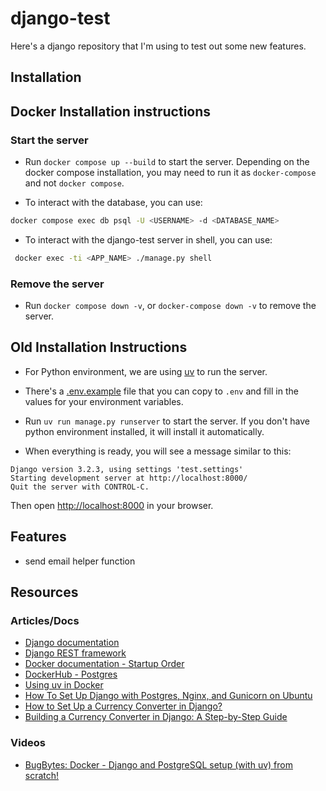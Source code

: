 # django-test

Here's a django repository that I'm using to test out some new features.

## Installation

## Docker Installation instructions

### Start the server

- Run `docker compose up --build` to start the server. Depending on the docker compose installation, you may need to run it as `docker-compose` and not `docker compose`.

- To interact with the database, you can use:

```bash
docker compose exec db psql -U <USERNAME> -d <DATABASE_NAME>
```

- To interact with the django-test server in shell, you can use:

```bash
 docker exec -ti <APP_NAME> ./manage.py shell
```

### Remove the server

- Run `docker compose down -v`, or `docker-compose down -v` to remove the server.

## Old Installation Instructions

- For Python environment, we are using [uv](https://docs.astral.sh/uv/guides/install-python/) to run the server.

- There's a [.env.example](.env.example) file that you can copy to `.env` and fill in the values for your environment variables.

- Run `uv run manage.py runserver` to start the server. If you don't have python environment installed, it will install it automatically.
- When everything is ready, you will see a message similar to this:

```
Django version 3.2.3, using settings 'test.settings'
Starting development server at http://localhost:8000/
Quit the server with CONTROL-C.
```

Then open <http://localhost:8000> in your browser.

## Features

- send email helper function

## Resources

### Articles/Docs

- [Django documentation](https://docs.djangoproject.com/)
- [Django REST framework](https://www.django-rest-framework.org/)
- [Docker documentation - Startup Order](https://docs.docker.com/compose/how-tos/startup-order/)
- [DockerHub - Postgres](https://hub.docker.com/_/postgres)
- [Using uv in Docker](https://docs.astral.sh/uv/guides/integration/docker/)
- [How To Set Up Django with Postgres, Nginx, and Gunicorn on Ubuntu](https://www.digitalocean.com/community/tutorials/how-to-set-up-django-with-postgres-nginx-and-gunicorn-on-ubuntu)
- [How to Set Up a Currency Converter in Django?](https://www.horilla.com/blogs/how-to-set-up-a-currency-converter-in-django/)
- [Building a Currency Converter in Django: A Step-by-Step Guide](https://dev.to/rohitashsingh89/building-a-currency-converter-in-django-a-step-by-step-guide-560f)

### Videos

- [BugBytes: Docker - Django and PostgreSQL setup (with uv) from scratch!](https://youtu.be/37aNpE-9dD4)
